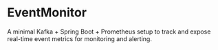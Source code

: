 # EventMonitor
A minimal Kafka + Spring Boot + Prometheus setup to track and expose real-time event metrics for monitoring and alerting.
